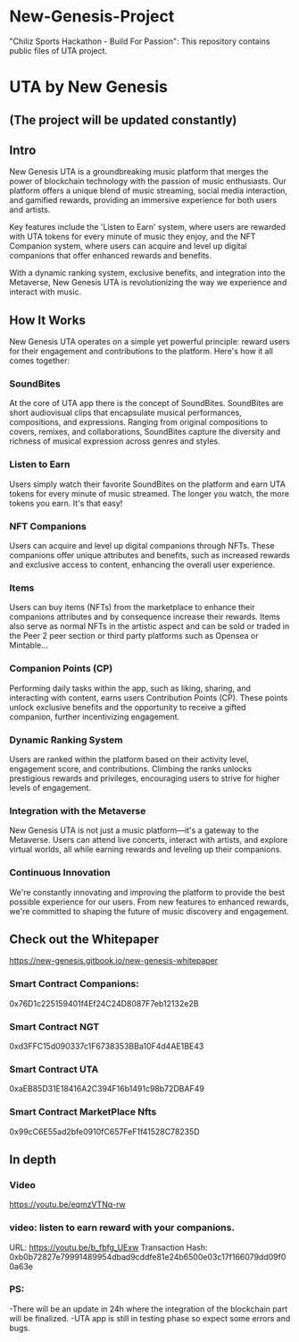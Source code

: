 # New-Genesis-Project
"Chiliz Sports Hackathon - Build For Passion": This repository contains public files of UTA project.
# UTA by New Genesis
## (The project will be updated constantly)

## Intro
New Genesis UTA is a groundbreaking music platform that merges the power of blockchain technology with the passion of music enthusiasts. Our platform offers a unique blend of music streaming, social media interaction, and gamified rewards, providing an immersive experience for both users and artists.

Key features include the 'Listen to Earn' system, where users are rewarded with UTA tokens for every minute of music they enjoy, and the NFT Companion system, where users can acquire and level up digital companions that offer enhanced rewards and benefits.

With a dynamic ranking system, exclusive benefits, and integration into the Metaverse, New Genesis UTA is revolutionizing the way we experience and interact with music.

## How It Works
New Genesis UTA operates on a simple yet powerful principle: reward users for their engagement and contributions to the platform. Here's how it all comes together:

### SoundBites
At the core of UTA app there is the concept of SoundBites. SoundBites are short audiovisual clips that encapsulate musical performances, compositions, and expressions. Ranging from original compositions to covers, remixes, and collaborations, SoundBites capture the diversity and richness of musical expression across genres and styles.

### Listen to Earn
Users simply watch their favorite SoundBites on the platform and earn UTA tokens for every minute of music streamed. The longer you watch, the more tokens you earn. It's that easy!

### NFT Companions
Users can acquire and level up digital companions through NFTs. These companions offer unique attributes and benefits, such as increased rewards and exclusive access to content, enhancing the overall user experience.

### Items
Users can buy items (NFTs) from the marketplace to enhance their companions attributes and by consequence increase their rewards. Items also serve as normal NFTs in the artistic aspect and can be sold or traded in the Peer 2 peer section or third party platforms such as Opensea or Mintable...

### Companion Points (CP)
Performing daily tasks within the app, such as liking, sharing, and interacting with content, earns users Contribution Points (CP). These points unlock exclusive benefits and the opportunity to receive a gifted companion, further incentivizing engagement.

### Dynamic Ranking System
Users are ranked within the platform based on their activity level, engagement score, and contributions. Climbing the ranks unlocks prestigious rewards and privileges, encouraging users to strive for higher levels of engagement.

### Integration with the Metaverse
New Genesis UTA is not just a music platform—it's a gateway to the Metaverse. Users can attend live concerts, interact with artists, and explore virtual worlds, all while earning rewards and leveling up their companions.

### Continuous Innovation
We're constantly innovating and improving the platform to provide the best possible experience for our users. From new features to enhanced rewards, we're committed to shaping the future of music discovery and engagement.

## Check out the Whitepaper
https://new-genesis.gitbook.io/new-genesis-whitepaper
### Smart Contract Companions:
0x76D1c225159401f4Ef24C24D8087F7eb12132e2B
### Smart Contract NGT
0xd3FFC15d090337c1F6738353BBa10F4d4AE1BE43
### Smart Contract UTA
0xaEB85D31E18416A2C394F16b1491c98b72DBAF49
### Smart Contract MarketPlace Nfts
0x99cC6E55ad2bfe0910fC657FeF1f41528C78235D
## In depth
### Video
https://youtu.be/eqmzVTNq-rw
### video: listen to earn reward with your companions.
URL: https://youtu.be/b_fbfg_UExw
Transaction Hash:
0xb0b72827e79991489954dbad9cddfe81e24b6500e03c17f166079dd09f00a63e 
### PS: 
-There will be an update in 24h where the integration of the blockchain part will be finalized.
-UTA app is still in testing phase so expect some errors and bugs.
 
